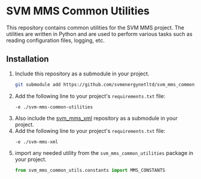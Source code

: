 # SVM MMS Common Utilities

This repository contains common utilities for the SVM MMS project. The utilities are written in Python and are used to perform various tasks such as reading configuration files, logging, etc.

## Installation

1. Include this repository as a submodule in your project.
   ```bash
   git submodule add https://github.com/svmenergynetltd/svm_mms_common_utils
   ```
2. Add the following line to your project's `requirements.txt` file:
   ```
   -e ./svm-mms-common-utilities
   ```
3. Also include the [svm_mms_xml](https://github.com/svmenergynetltd/svm_mms_xml) repository as a submodule in your project.
4. Add the following line to your project's `requirements.txt` file:
   ```
   -e ./svm-mms-xml
   ```
5. import any needed utility from the `svm_mms_common_utilities` package in your project.
   ```python
   from svm_mms_common_utils.constants import MMS_CONSTANTS
   ```
